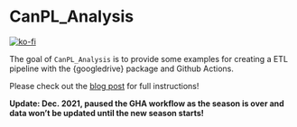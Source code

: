 
<!-- README.md is generated from README.Rmd. Please edit that file -->

# CanPL\_Analysis

<!-- badges: start -->

[![ko-fi](https://ko-fi.com/img/githubbutton_sm.svg)](https://ko-fi.com/O4O342A2A)
<!-- badges: end -->

The goal of `CanPL_Analysis` is to provide some examples for creating a
ETL pipeline with the {googledrive} package and Github Actions.

Please check out the [blog
post](https://ryo-n7.github.io/2021-09-23-CanPL-GoogleDrive-GithubActions-Tutorial/)
for full instructions\!

**Update: Dec. 2021, paused the GHA workflow as the season is over and
data won’t be updated until the new season starts\!**
